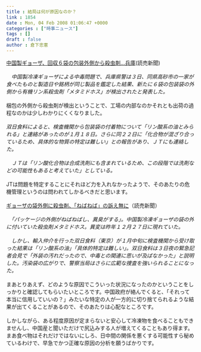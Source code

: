 ```yaml
---
title : 結局は何が原因なのか？
link : 1854
date : Mon, 04 Feb 2008 01:06:47 +0000
categories : ["時事ニュース"]
tags : []
draft : false
author : 倉下忠憲
---
```


<A HREF="http://www.yomiuri.co.jp/national/news/20080203-OYT1T00307.htm" TARGET="_blank">中国製ギョーザ、回収６袋の包装外側から殺虫剤…兵庫</A>(読売新聞)<BR><BR><I>　中国製冷凍ギョーザによる中毒問題で、兵庫県警は３日、同県高砂市の一家が食べたものと製造日や銘柄が同じ製品を鑑定した結果、新たに６袋の包装袋の外側から有機リン系殺虫剤「メタミドホス」が検出されたと発表した。</I><BR><BR>梱包の外側から殺虫剤が検出ということで、工場の内部なのかそれとも出荷の過程なのかは少しわかりにくくなりました。<BR><BR><I>双日食料によると、検査機関から包装袋の付着物について「リン酸系の油とみられる」と連絡があったのが１月１８日。さらに同２２日に「化合物が混ざり合っているため、具体的な物質の特定は難しい」との報告があり、ＪＴにも連絡した。<BR><BR>　ＪＴは「リン酸化合物は合成洗剤にも含まれているため、この段階では洗剤などの可能性もあると考えていた」としている。</I><BR><BR>JTは問題を特定することにそれほど力を入れなかったようで、そのあたりの危機管理というのは問われてしかるべきだと思います。<BR><BR><A HREF="http://www.yomiuri.co.jp/national/news/20080204-OYT1T00005.htm?from=main3" TARGET="_blank">ギョーザの袋外側に殺虫剤、「ねばねば」の訴え無に</A>（読売新聞）<BR><BR><I>　「パッケージの外側がねばねばし、異臭がする」。中国製冷凍ギョーザの袋の外に付いていた殺虫剤メタミドホス。異変は昨年１２月２７日に現れていた。<BR><BR>　しかし、輸入仲介を行った双日食料（東京）が１月中旬に検査機関から受け取った結果は「リン酸系の油」「具体的特定は難しい」。双日食料は３日夜の緊急記者会見で「外装の汚れだったので、中毒との関連に思いが及ばなかった」と説明した。汚染袋の広がりで、警察当局はさらに広範な捜査を強いられることになった。</I><BR><BR>まあとりあえず、どのような原因でこういった状況になったのかということをしっかりと確認してもらいたいところです。中国政府が絡んでくると、「それって本当に信用していいの？」みたいな特定の人が一方的に切り捨てられるような結果が出てくることがあるので、そのあたりは心配なところです。<BR><BR>しかしながら、ある程度原因が定まらないと安心して冷凍物を食べることもできませんし、中国産と聞いただけで尻込みする人が増えてくることもあり得ます。まあ食べ物はそれだけではないにしろ、日中間の関係を悪くする可能性すら秘めているわけで、早急でかつ正確な原因の分析を願うばかりです。<BR><BR><BR><br><br>
